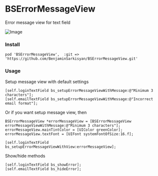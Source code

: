 # BSErrorMessageView
Error message view for text field

![Image](https://github.com/BenjaminSarkisyan/BSErrorMessageView/blob/master/ScreenShots/BSErrorMessageView.png)

### Install
`pod 'BSErrorMessageView',  :git => 'https://github.com/BenjaminSarkisyan/BSErrorMessageView.git'`

### Usage
Setup message view with default settings
```
[self.loginTextField bs_setupErrorMessageViewWithMessage:@"Minimum 3 characters"];
[self.emailTextField bs_setupErrorMessageViewWithMessage:@"Incorrect email format"];
```
Or if you want setup message view, then
</br>
```
BSErrorMessageView *errorMessageView = [BSErrorMessageView errorMessageViewWithMessage:@"Minimum 3 characters"];
errorMessageView.mainTintColor = [UIColor greenColor];
errorMessageView.textFont = [UIFont systemFontOfSize:16.f];

[self.loginTextField bs_setupErrorMessageViewWithView:errorMessageView];
```
Show/hide methods
```
[self.loginTextField bs_showError];
[self.emailTextField bs_hideError];
```
